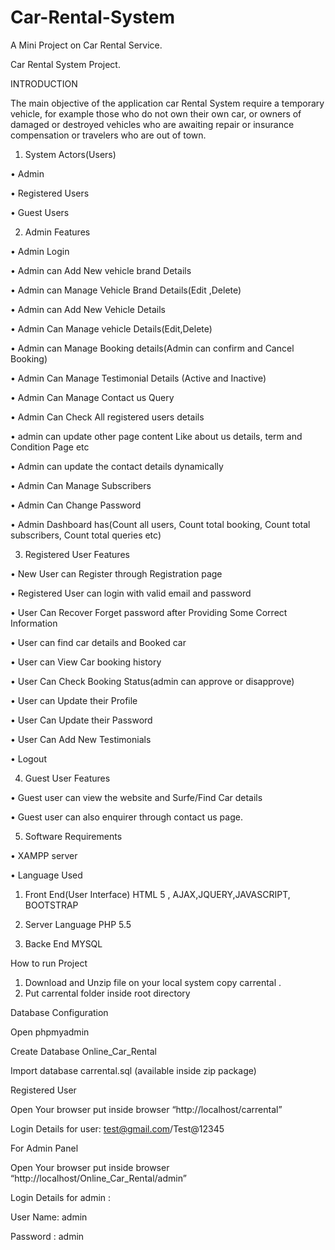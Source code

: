 # Car-Rental-System
A Mini Project on Car Rental Service.

Car Rental System Project.

INTRODUCTION

The main objective of the application car Rental System require a temporary vehicle, for example those who do not own their own car, or owners of damaged or destroyed vehicles who are awaiting repair or insurance compensation or travelers who are out of town.

1. System Actors(Users)

•	Admin

•	Registered Users

•	Guest Users

2. Admin Features

•	Admin Login

•	Admin can Add New vehicle brand Details

•	Admin can Manage Vehicle Brand Details(Edit ,Delete)

•	Admin can Add New Vehicle Details

•	Admin Can Manage vehicle Details(Edit,Delete)

•	Admin can Manage Booking details(Admin can confirm and Cancel Booking)

•	Admin Can Manage Testimonial Details (Active and Inactive)

•	Admin Can Manage Contact us Query

•	Admin Can Check All registered users details

•	admin can update other page content Like about us details, term and Condition Page etc

•	Admin can update the contact details dynamically

•	Admin Can Manage Subscribers

•	Admin Can Change Password

•	Admin Dashboard has(Count all users, Count total booking, Count total subscribers, Count total queries etc)

3. Registered User Features

•	New User can Register through Registration page

•	Registered User can login with valid email and password

•	User Can Recover Forget password after Providing Some Correct Information

•	User can find car details and Booked car

•	User can View Car booking history

•	User Can Check Booking Status(admin can approve or disapprove)

•	User can Update their Profile

•	User Can Update their Password

•	User Can Add New Testimonials

•	Logout

4. Guest User Features

•	Guest user can view the website and Surfe/Find Car details

•	Guest user can also enquirer through contact us page.

5. Software Requirements

•	XAMPP server

•	Language Used

1.	Front End(User Interface) HTML 5 , AJAX,JQUERY,JAVASCRIPT, BOOTSTRAP

2.	Server Language PHP 5.5

3.	Backe End MYSQL

How to run Project
1. Download and Unzip file on your local system copy carrental .
2. Put carrental folder inside root directory

Database Configuration

Open phpmyadmin

Create Database Online_Car_Rental

Import database carrental.sql (available inside zip package)

Registered User

Open Your browser put inside browser “http://localhost/carrental”

Login Details for user: test@gmail.com/Test@12345

For Admin Panel

Open Your browser put inside browser “http://localhost/Online_Car_Rental/admin”

Login Details for admin :

User Name: admin

Password : admin


